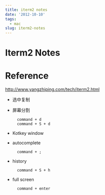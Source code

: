 ```yaml
---
title: iterm2 notes
date: '2012-10-10'
tags:
  - mac
slug: iterm2-notes
---
```


 
Iterm2 Notes
==========

# Reference #

<http://www.yangzhiping.com/tech/iterm2.html>

- 选中复制
- 屏幕分割

	    command + d
		command + S + d

- Kotkey window
- autocomplete
      
		command + ; 
		
- history 

        command + S + h 
		
- full screen 

	    command + enter 
		
